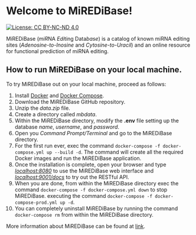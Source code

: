 # Welcome to MiREDiBase!

[![License: CC BY-NC-ND 4.0](https://img.shields.io/badge/License-CC%20BY--NC--ND%204.0-lightgrey.svg)](https://creativecommons.org/licenses/by-nc-nd/4.0/)

MiREDiBase (*miR*NA *Edi*ting Data*base*) is a catalog of known miRNA editing sites (*Adenosine-to-Inosine* and *Cytosine-to-Uracil*) and an online resource for functional prediction of miRNA editing. 

## How to run MiREDiBase on your local machine.
To try MiREDiBase out on your local machine, proceed as follows:

 1. Install [Docker](https://docs.docker.com/get-docker/) and [Docker Compose](https://docs.docker.com/compose/install/).
 2. Download the MiREDiBase GitHub repository.
 3. Unzip the *data.zip* file.
 4. Create a directory called *mbdata*.
 5. Within the MiREDiBase directory, modify the **.env** file setting up the database *name*, *username*, and *password*.
 6. Open you *Command Prompt/Terminal* and go to the MiREDiBase directory.
 7. For the first run ever, exec the command `docker-compose -f docker-compose.yml up --build -d`. The command will create all the required Docker images and run the MiREDiBase application.
 8. Once the installation is complete, open your browser and type *[localhost:8080](localhost:8080)* to use the MiREDiBase web interface and *[localhost:9001/docs](localhost:9001/docs)* to try out the RESTful API.
 9. When you are done, from within the MiREDiBase directory exec the command `docker-compose -f docker-compose.yml down` to stop MiREDiBase. executing the command `docker-compose -f docker-compose-prod.yml up -d`.
 10. You can completely uninstall MiREDiBase by running the command `docker-compose rm` from within the MiREDiBase directory.

More information about MiREDiBase can be found at [link](https://ncrnaome.osumc.edu/miredibase/).

